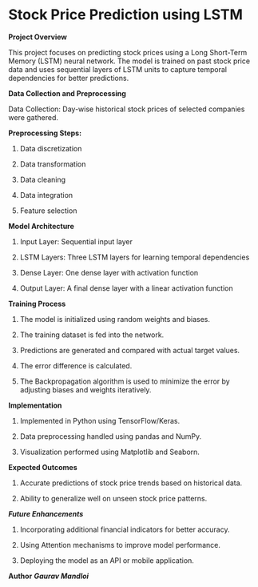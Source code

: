 # Stock Price Prediction using LSTM

**Project Overview**

This project focuses on predicting stock prices using a Long Short-Term Memory (LSTM) neural network. The model is trained on past stock price data and uses sequential layers of LSTM units to capture temporal dependencies for better predictions.

**Data Collection and Preprocessing**

Data Collection: Day-wise historical stock prices of selected companies were gathered.

**Preprocessing Steps:**

1. Data discretization

2. Data transformation

3. Data cleaning

4. Data integration

5. Feature selection

**Model Architecture**

1. Input Layer: Sequential input layer

2. LSTM Layers: Three LSTM layers for learning temporal dependencies

3. Dense Layer: One dense layer with activation function

4. Output Layer: A final dense layer with a linear activation function

**Training Process**

1. The model is initialized using random weights and biases.

2. The training dataset is fed into the network.

3. Predictions are generated and compared with actual target values.

4. The error difference is calculated.

5. The Backpropagation algorithm is used to minimize the error by adjusting biases and weights iteratively.

**Implementation**

1. Implemented in Python using TensorFlow/Keras.

2. Data preprocessing handled using pandas and NumPy.

3. Visualization performed using Matplotlib and Seaborn.

**Expected Outcomes**

1. Accurate predictions of stock price trends based on historical data.

2. Ability to generalize well on unseen stock price patterns.

***Future Enhancements***

1. Incorporating additional financial indicators for better accuracy.

2. Using Attention mechanisms to improve model performance.

3. Deploying the model as an API or mobile application.

**Author**
***Gaurav Mandloi***

